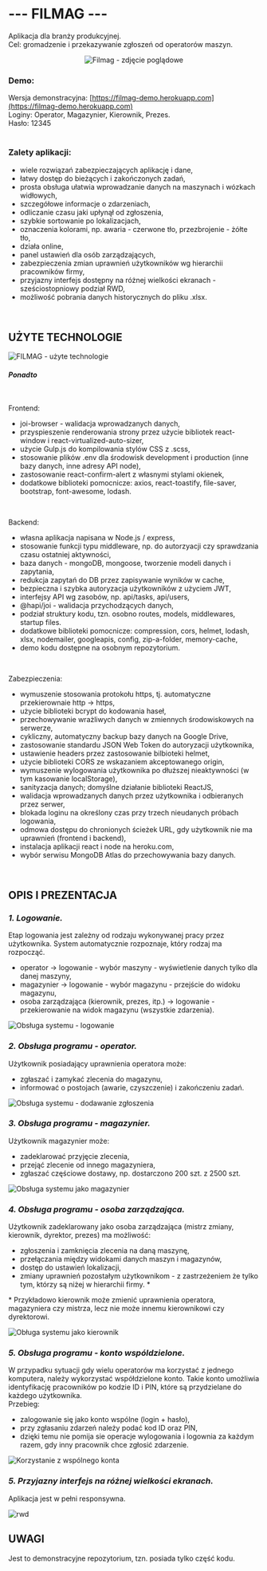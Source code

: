 # --- FILMAG ---
Aplikacja dla branży produkcyjnej.
<br/>
Cel: gromadzenie i przekazywanie zgłoszeń od operatorów maszyn.

<p align="center">
    <img src="prezentacja/zdjecie_pogladowe.jpg" alt="Filmag - zdjęcie poglądowe">
</p>

### Demo:
Wersja demonstracyjna: [https://filmag-demo.herokuapp.com](https://filmag-demo.herokuapp.com)
<br/>
Loginy: Operator, Magazynier, Kierownik, Prezes.
<br/>
Hasło: 12345
<br/>
<br/>

### Zalety aplikacji:
- wiele rozwiązań zabezpieczających aplikację i dane,
- łatwy dostęp do bieżących i zakończonych zadań,
- prosta obsługa ułatwia wprowadzanie danych na maszynach i wózkach widłowych,
- szczegółowe informacje o zdarzeniach,
- odliczanie czasu jaki upłynął od zgłoszenia,
- szybkie sortowanie po lokalizacjach,
- oznaczenia kolorami, np. awaria - czerwone tło, przezbrojenie - żółte tło,
- działa online,
- panel ustawień dla osób zarządzających,
- zabezpieczenia zmian uprawnień użytkowników wg hierarchii pracowników firmy,
- przyjazny interfejs dostępny na różnej wielkości ekranach - sześciostopniowy podział RWD, 
- możliwość pobrania danych historycznych do pliku .xlsx.
<br/>

## UŻYTE TECHNOLOGIE
<img src="prezentacja/stack.png" alt="FILMAG - użyte technologie">
<br/>

#### **_Ponadto_**
<br/>

Frontend:
- joi-browser - walidacja wprowadzanych danych,
- przyspieszenie renderowania strony przez użycie bibliotek react-window i react-virtualized-auto-sizer,
- użycie Gulp.js do kompilowania stylów CSS z .scss,
- stosowanie plików .env dla środowisk development i production (inne bazy danych, inne adresy API node),
- zastosowanie react-confirm-alert z własnymi stylami okienek,
- dodatkowe biblioteki pomocnicze: axios, react-toastify, file-saver, bootstrap, font-awesome, lodash.
<br/>

Backend:
- własna aplikacja napisana w Node.js / express,
- stosowanie funkcji typu middleware, np. do autorzyacji czy sprawdzania czasu ostatniej aktywności,
- baza danych - mongoDB, mongoose, tworzenie modeli danych i zapytania,
- redukcja zapytań do DB przez zapisywanie wyników w cache,
- bezpieczna i szybka autoryzacja użytkowników z użyciem JWT,
- interfejsy API wg zasobów, np. api/tasks, api/users,
- @hapi/joi - walidacja przychodzących danych,
- podział struktury kodu, tzn. osobno routes, models, middlewares, startup files.
- dodatkowe biblioteki pomocnicze: compression, cors, helmet, lodash, xlsx, nodemailer, googleapis, config,
  zip-a-folder, memory-cache,
- demo kodu dostępne na osobnym repozytorium.
<br/>

Zabezpieczenia:
- wymuszenie stosowania protokołu https, tj. automatyczne przekierownaie http -> https,
- użycie biblioteki bcrypt do kodowania haseł,
- przechowywanie wrażliwych danych w zmiennych środowiskowych na serwerze,
- cykliczny, automatyczny backup bazy danych na Google Drive,
- zastosowanie standardu JSON Web Token do autoryzacji użytkownika,
- ustawienie headers przez zastosowanie bilbioteki helmet,
- użycie biblioteki CORS ze wskazaniem akceptowanego origin,
- wymuszenie wylogowania użytkownika po dłuższej nieaktywności (w tym kasowanie localStorage),
- sanityzacja danych; domyślne działanie biblioteki ReactJS,
- walidacja wprowadzanych danych przez użytkownika i odbieranych przez serwer,
- blokada loginu na określony czas przy trzech nieudanych próbach logowania,
- odmowa dostępu do chronionych ścieżek URL, gdy użytkownik nie ma uprawnień (frontend i backend),
- instalacja aplikacji react i node na heroku.com,
- wybór serwisu MongoDB Atlas do przechowywania bazy danych.

<br/>

## OPIS I PREZENTACJA
### **_1. Logowanie._**
Etap logowania jest zależny od rodzaju wykonywanej pracy przez użytkownika. System automatycznie rozpoznaje, który rodzaj ma rozpocząć.
- operator -> logowanie - wybór maszyny - wyświetlenie danych tylko dla danej maszyny, 
- magazynier -> logowanie - wybór magazynu - przejście do widoku magazynu,
- osoba zarządzająca (kierownik, prezes, itp.) -> logowanie - przekierowanie na widok magazynu (wszystkie zdarzenia).

<img src="prezentacja/1_login.gif" alt="Obsługa systemu - logowanie">

### **_2. Obsługa programu - operator._**
Użytkownik posiadający uprawnienia operatora może:
- zgłaszać i zamykać zlecenia do magazynu,
- informować o postojach (awarie, czyszczenie) i zakończeniu zadań.

<img src="prezentacja/2_operator.gif" alt="Obsługa systemu - dodawanie zgłoszenia">

### **_3. Obsługa programu - magazynier._**
Użytkownik magazynier może:
- zadeklarować przyjęcie zlecenia,
- przejąć zlecenie od innego magazyniera,
- zgłaszać częściowe dostawy, np. dostarczono 200 szt. z 2500 szt.

<img src="prezentacja/3_magazynier.gif" alt="Obsługa systemu jako magazynier">

### **_4. Obsługa programu - osoba zarządzająca._**
Użytkownik zadeklarowany jako osoba zarządzająca (mistrz zmiany, kierownik, dyrektor, prezes) ma możliwość:
- zgłoszenia i zamknięcia zlecenia na daną maszynę,
- przełączania między widokami danych maszyn i magazynów,
- dostęp do ustawień lokalizacji,
- zmiany uprawnień pozostałym użytkownikom - z zastrzeżeniem że tylko tym, którzy są niżej w hierarchii firmy. \*

\* Przykładowo kierownik może zmienić uprawnienia operatora, magazyniera czy mistrza, lecz nie może innemu kierownikowi czy dyrektorowi.

<img src="prezentacja/4_kierownik.gif" alt="Obługa systemu jako kierownik">

### **_5. Obsługa programu - konto wspóldzielone._**
W przypadku sytuacji gdy wielu operatorów ma korzystać z jednego komputera, należy wykorzystać współdzielone konto.
Takie konto umożliwia identyfikację pracowników po kodzie ID i PIN, które są przydzielane do każdego użytkownika.
<br/>
Przebieg:
- zalogowanie się jako konto wspólne (login + hasło),
- przy zgłasaniu zdarzeń należy podać kod ID oraz PIN,
- dzięki temu nie pomija sie operacje wylogowania i logownia za każdym razem, gdy inny pracownik chce zgłosić zdarzenie.


<img src="prezentacja/5_wspolneKonto.gif" alt="Korzystanie z wspólnego konta">

### **_5. Przyjazny interfejs na różnej wielkości ekranach._**
Aplikacja jest w pełni responsywna.

<img src="prezentacja/RWD.jpg" alt="rwd">
<br/>

## UWAGI
Jest to demonstracyjne repozytorium, tzn. posiada tylko część kodu.

